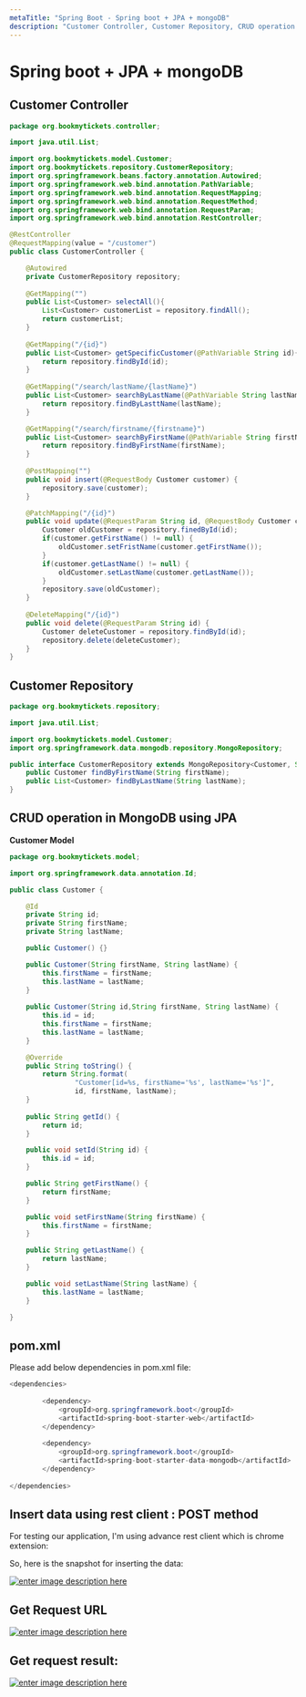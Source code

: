 ```yaml
---
metaTitle: "Spring Boot - Spring boot + JPA + mongoDB"
description: "Customer Controller, Customer Repository, CRUD operation in MongoDB using JPA, pom.xml, Insert data using rest client : POST method, Get Request URL, Get request result:"
---
```


# Spring boot + JPA + mongoDB



## Customer Controller


```java
package org.bookmytickets.controller;

import java.util.List;

import org.bookmytickets.model.Customer;
import org.bookmytickets.repository.CustomerRepository;
import org.springframework.beans.factory.annotation.Autowired;
import org.springframework.web.bind.annotation.PathVariable;
import org.springframework.web.bind.annotation.RequestMapping;
import org.springframework.web.bind.annotation.RequestMethod;
import org.springframework.web.bind.annotation.RequestParam;
import org.springframework.web.bind.annotation.RestController;

@RestController
@RequestMapping(value = "/customer")
public class CustomerController {

    @Autowired
    private CustomerRepository repository;
    
    @GetMapping("")
    public List<Customer> selectAll(){
        List<Customer> customerList = repository.findAll();
        return customerList;
    }
    
    @GetMapping("/{id}")
    public List<Customer> getSpecificCustomer(@PathVariable String id){
        return repository.findById(id);
    }
    
    @GetMapping("/search/lastName/{lastName}")
    public List<Customer> searchByLastName(@PathVariable String lastName){
        return repository.findByLasttName(lastName);
    }

    @GetMapping("/search/firstname/{firstname}")
    public List<Customer> searchByFirstName(@PathVariable String firstName){
        return repository.findByFirstName(firstName);
    }
    
    @PostMapping("")
    public void insert(@RequestBody Customer customer) {
        repository.save(customer);
    }

    @PatchMapping("/{id}")
    public void update(@RequestParam String id, @RequestBody Customer customer) {
        Customer oldCustomer = repository.finedById(id);
        if(customer.getFirstName() != null) {
            oldCustomer.setFristName(customer.getFirstName());
        }
        if(customer.getLastName() != null) {
            oldCustomer.setLastName(customer.getLastName());
        }
        repository.save(oldCustomer);
    }
    
    @DeleteMapping("/{id}")
    public void delete(@RequestParam String id) {
        Customer deleteCustomer = repository.findById(id);
        repository.delete(deleteCustomer);
    }
}

```



## Customer Repository


```java
package org.bookmytickets.repository;

import java.util.List;

import org.bookmytickets.model.Customer;
import org.springframework.data.mongodb.repository.MongoRepository;

public interface CustomerRepository extends MongoRepository<Customer, String> {
    public Customer findByFirstName(String firstName);
    public List<Customer> findByLastName(String lastName);
}

```



## CRUD operation in MongoDB using JPA


**Customer Model**

```java
package org.bookmytickets.model;

import org.springframework.data.annotation.Id;

public class Customer {

    @Id
    private String id;
    private String firstName;
    private String lastName;

    public Customer() {}

    public Customer(String firstName, String lastName) {
        this.firstName = firstName;
        this.lastName = lastName;
    }
    
    public Customer(String id,String firstName, String lastName) {
        this.id = id;
        this.firstName = firstName;
        this.lastName = lastName;
    }

    @Override
    public String toString() {
        return String.format(
                "Customer[id=%s, firstName='%s', lastName='%s']",
                id, firstName, lastName);
    }
    
    public String getId() {
        return id;
    }

    public void setId(String id) {
        this.id = id;
    }

    public String getFirstName() {
        return firstName;
    }

    public void setFirstName(String firstName) {
        this.firstName = firstName;
    }

    public String getLastName() {
        return lastName;
    }

    public void setLastName(String lastName) {
        this.lastName = lastName;
    }

}

```



## pom.xml


Please add below dependencies in pom.xml file:

```java
<dependencies>
        
        <dependency>
            <groupId>org.springframework.boot</groupId>
            <artifactId>spring-boot-starter-web</artifactId>
        </dependency>
        
        <dependency>
            <groupId>org.springframework.boot</groupId>
            <artifactId>spring-boot-starter-data-mongodb</artifactId>
        </dependency>
        
</dependencies>

```



## Insert data using rest client : POST method


For testing our application, I'm using advance rest client which is chrome extension:

So, here is the snapshot for inserting the data:

[<img src="http://i.stack.imgur.com/cSfBD.png" alt="enter image description here" />](http://i.stack.imgur.com/cSfBD.png)



## Get Request URL


[<img src="http://i.stack.imgur.com/gFEZ5.png" alt="enter image description here" />](http://i.stack.imgur.com/gFEZ5.png)



## Get request result:


[<img src="http://i.stack.imgur.com/RJ1B8.png" alt="enter image description here" />](http://i.stack.imgur.com/RJ1B8.png)

